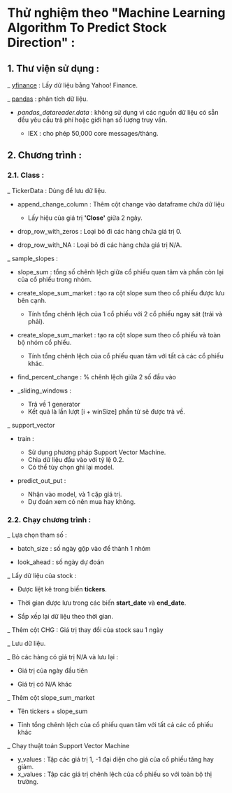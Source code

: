 # Thử nghiệm theo "Machine Learning Algorithm To Predict Stock Direction" :

## 1. Thư viện sử dụng : 

_ [yfinance](https://github.com/ranaroussi/yfinance) : Lấy dữ liệu bằng Yahoo! Finance.

_ [pandas](https://pandas.pydata.org/) : phân tích dữ liệu.

- *pandas_datareader.data* : không sử dụng vì các nguồn dữ liệu có sẵn đều yêu cầu trả phí hoặc giới hạn số lượng truy vấn.

    - IEX : cho phép 50,000 core messages/tháng.
    
## 2. Chương trình : 

### 2.1. Class :

_ TickerData : Dùng để lưu dữ liệu.

- append_change_column : Thêm cột change vào dataframe chứa dữ liệu
    
    - Lấy hiệu của giá trị **'Close'** giữa 2 ngày.
    
- drop_row_with_zeros : Loại bỏ đi các hàng chứa giá trị 0.

- drop_row_with_NA : Loại bỏ đi các hàng chứa giá trị N/A.

_ sample_slopes : 

- slope_sum : tổng số chênh lệch giữa cổ phiếu quan tâm và phần còn lại của cổ phiếu trong nhóm.

- create_slope_sum_market : tạo ra cột slope sum theo cổ phiếu được lưu bên cạnh.

    - Tính tổng chênh lệch của 1 cổ phiếu với 2 cổ phiếu ngay sát (trái và phải).

-  create_slope_sum_market : tạo ra cột slope sum theo cổ phiếu và toàn bộ nhóm cổ phiếu.
    
    - Tính tổng chênh lệch của cổ phiếu quan tâm với tất cả các cổ phiếu khác.

- find_percent_change : % chênh lệch giữa 2 số đầu vào

- _sliding_windows : 
    
    - Trả về 1 generator 
    - Kết quả là lần lượt [i + winSize] phần tử sẽ được trả về.
    
_ support_vector

- train :

    - Sử dụng phương pháp Support Vector Machine.
    - Chia dữ liệu đầu vào với tỷ lệ 0.2.
    - Có thể tùy chọn ghi lại model.
    
- predict_out_put : 
    
    - Nhận vào model, và 1 cặp giá trị.
    - Dự đoán xem có nên mua hay không.
    
### 2.2. Chạy chương trình : 

_ Lựa chọn tham số : 

- batch_size : số ngày gộp vào để thành 1 nhóm

- look_ahead : số ngày dự đoán 

_ Lấy dữ liệu của stock :

- Được liệt kê trong biến **tickers**.

- Thời gian được lưu trong các biến **start_date** và **end_date**.

- Sắp xếp lại dữ liệu theo thời gian.

_ Thêm cột CHG : Giá trị thay đổi của stock sau 1 ngày

_ Lưu dữ liệu.

_ Bỏ các hàng có giá trị N/A và lưu lại : 

- Giá trị của ngày đầu tiên

- Giá trị có N/A khác

_ Thêm cột slope_sum_market

- Tên tickers + slope_sum

- Tính tổng chênh lệch của cổ phiếu quan tâm với tất cả các cổ phiếu khác

_ Chạy thuật toán Support Vector Machine 

- y_values : Tập các giá trị 1, -1 đại diện cho giá của cổ phiếu tăng hay giảm.
- x_values : Tập các giá trị chênh lệch của cổ phiếu so với toàn bộ thị trường.
    
